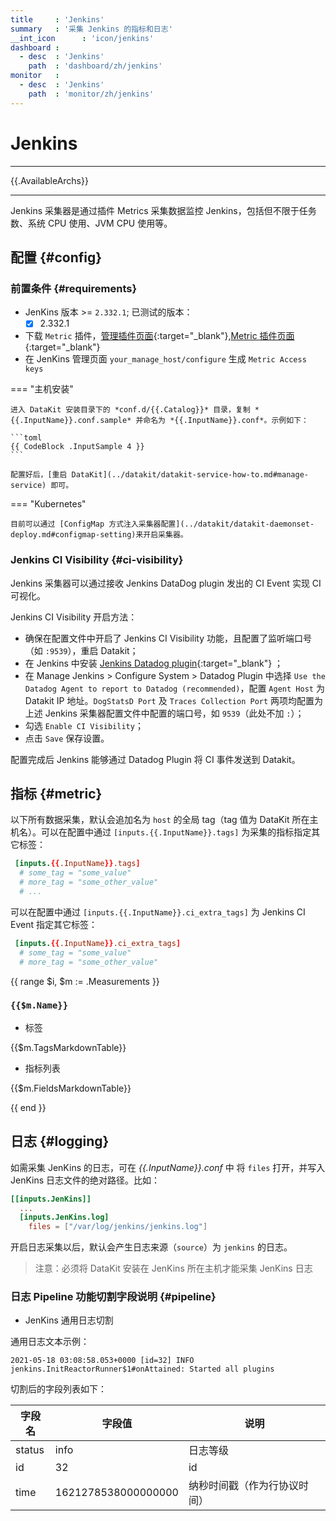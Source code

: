 ```yaml
---
title     : 'Jenkins'
summary   : '采集 Jenkins 的指标和日志'
__int_icon      : 'icon/jenkins'
dashboard :
  - desc  : 'Jenkins'
    path  : 'dashboard/zh/jenkins'
monitor   :
  - desc  : 'Jenkins'
    path  : 'monitor/zh/jenkins'
---
```


<!-- markdownlint-disable MD025 -->
# Jenkins
<!-- markdownlint-enable -->

---

{{.AvailableArchs}}

---

Jenkins 采集器是通过插件 Metrics 采集数据监控 Jenkins，包括但不限于任务数、系统 CPU 使用、JVM CPU 使用等。

## 配置 {#config}

### 前置条件 {#requirements}

- JenKins 版本 >= `2.332.1`; 已测试的版本：
    - [x] 2.332.1

- 下载 `Metric` 插件，[管理插件页面](https://www.jenkins.io/doc/book/managing/plugins/){:target="_blank"},[Metric 插件页面](https://plugins.jenkins.io/metrics/){:target="_blank"}
- 在 JenKins 管理页面 `your_manage_host/configure` 生成 `Metric Access keys`

<!-- markdownlint-disable MD046 -->
=== "主机安装"

    进入 DataKit 安装目录下的 *conf.d/{{.Catalog}}* 目录，复制 *{{.InputName}}.conf.sample* 并命名为 *{{.InputName}}.conf*。示例如下：
    
    ```toml
    {{ CodeBlock .InputSample 4 }}
    ```

    配置好后，[重启 DataKit](../datakit/datakit-service-how-to.md#manage-service) 即可。

=== "Kubernetes"

    目前可以通过 [ConfigMap 方式注入采集器配置](../datakit/datakit-daemonset-deploy.md#configmap-setting)来开启采集器。
<!-- markdownlint-enable -->

### Jenkins CI Visibility {#ci-visibility}

Jenkins 采集器可以通过接收 Jenkins DataDog plugin 发出的 CI Event 实现 CI 可视化。

Jenkins CI Visibility 开启方法：

- 确保在配置文件中开启了 Jenkins CI Visibility 功能，且配置了监听端口号（如 `:9539`），重启 Datakit；
- 在 Jenkins 中安装 [Jenkins Datadog plugin](https://plugins.jenkins.io/datadog/){:target="_blank"} ；
- 在 Manage Jenkins > Configure System > Datadog Plugin 中选择 `Use the Datadog Agent to report to Datadog (recommended)`，配置 `Agent Host` 为 Datakit IP 地址。`DogStatsD Port` 及 `Traces Collection Port` 两项均配置为上述 Jenkins 采集器配置文件中配置的端口号，如 `9539`（此处不加 `:`）；
- 勾选 `Enable CI Visibility`；
- 点击 `Save` 保存设置。

配置完成后 Jenkins 能够通过 Datadog Plugin 将 CI 事件发送到 Datakit。

## 指标 {#metric}

以下所有数据采集，默认会追加名为 `host` 的全局 tag（tag 值为 DataKit 所在主机名）。可以在配置中通过 `[inputs.{{.InputName}}.tags]` 为采集的指标指定其它标签：

``` toml
 [inputs.{{.InputName}}.tags]
  # some_tag = "some_value"
  # more_tag = "some_other_value"
  # ...
```

可以在配置中通过 `[inputs.{{.InputName}}.ci_extra_tags]` 为 Jenkins CI Event 指定其它标签：

```toml
 [inputs.{{.InputName}}.ci_extra_tags]
  # some_tag = "some_value"
  # more_tag = "some_other_value"
```

{{ range $i, $m := .Measurements }}

### `{{$m.Name}}`

- 标签

{{$m.TagsMarkdownTable}}

- 指标列表

{{$m.FieldsMarkdownTable}}

{{ end }}

## 日志 {#logging}

如需采集 JenKins 的日志，可在 *{{.InputName}}.conf* 中 将 `files` 打开，并写入 JenKins 日志文件的绝对路径。比如：

```toml
[[inputs.JenKins]]
  ...
  [inputs.JenKins.log]
    files = ["/var/log/jenkins/jenkins.log"]
```

开启日志采集以后，默认会产生日志来源（`source`）为 `jenkins` 的日志。

> 注意：必须将 DataKit 安装在 JenKins 所在主机才能采集 JenKins 日志

### 日志 Pipeline 功能切割字段说明 {#pipeline}

- JenKins 通用日志切割

通用日志文本示例：

```log
2021-05-18 03:08:58.053+0000 [id=32] INFO jenkins.InitReactorRunner$1#onAttained: Started all plugins
```

切割后的字段列表如下：

| 字段名 | 字段值              | 说明                         |
| ---    | ---                 | ---                          |
| status | info                | 日志等级                     |
| id     | 32                  | id                           |
| time   | 1621278538000000000 | 纳秒时间戳（作为行协议时间） |
